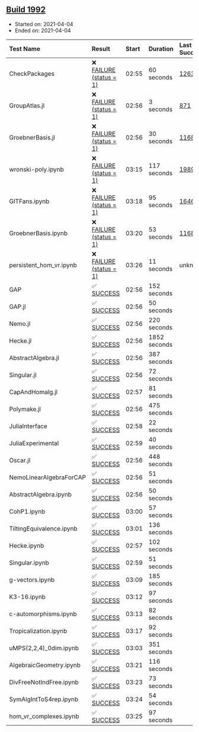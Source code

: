 ## [Build 1992](https://oscarci.mathematik.uni-kl.de/job/oscar-stable/1992/)

* Started on: 2021-04-04
* Ended on: 2021-04-04

| Test Name    | Result | Start | Duration | Last Success | First Failure |
|:-------------|:-------|:------|:---------|:-------------|:--------------|
| CheckPackages | ❌ [FAILURE (status = 1)](https://oscarci.mathematik.uni-kl.de/job/oscar-stable/1992/artifact/logs/build-1992/CheckPackages.log) | 02:55 | 60 seconds | [1263](https://oscarci.mathematik.uni-kl.de/job/oscar-stable/1263/) | [1264](https://oscarci.mathematik.uni-kl.de/job/oscar-stable/1264/) |
| GroupAtlas.jl | ❌ [FAILURE (status = 1)](https://oscarci.mathematik.uni-kl.de/job/oscar-stable/1992/artifact/logs/build-1992/GroupAtlas.jl.log) | 02:56 | 3 seconds | [871](https://oscarci.mathematik.uni-kl.de/job/oscar-stable/871/) | [872](https://oscarci.mathematik.uni-kl.de/job/oscar-stable/872/) |
| GroebnerBasis.jl | ❌ [FAILURE (status = 1)](https://oscarci.mathematik.uni-kl.de/job/oscar-stable/1992/artifact/logs/build-1992/GroebnerBasis.jl.log) | 02:56 | 30 seconds | [1168](https://oscarci.mathematik.uni-kl.de/job/oscar-stable/1168/) | [1169](https://oscarci.mathematik.uni-kl.de/job/oscar-stable/1169/) |
| wronski-poly.ipynb | ❌ [FAILURE (status = 1)](https://oscarci.mathematik.uni-kl.de/job/oscar-stable/1992/artifact/logs/build-1992/wronski-poly.ipynb.log) | 03:15 | 117 seconds | [1989](https://oscarci.mathematik.uni-kl.de/job/oscar-stable/1989/) | [1990](https://oscarci.mathematik.uni-kl.de/job/oscar-stable/1990/) |
| GITFans.ipynb | ❌ [FAILURE (status = 1)](https://oscarci.mathematik.uni-kl.de/job/oscar-stable/1992/artifact/logs/build-1992/GITFans.ipynb.log) | 03:18 | 95 seconds | [1646](https://oscarci.mathematik.uni-kl.de/job/oscar-stable/1646/) | [1647](https://oscarci.mathematik.uni-kl.de/job/oscar-stable/1647/) |
| GroebnerBasis.ipynb | ❌ [FAILURE (status = 1)](https://oscarci.mathematik.uni-kl.de/job/oscar-stable/1992/artifact/logs/build-1992/GroebnerBasis.ipynb.log) | 03:20 | 53 seconds | [1168](https://oscarci.mathematik.uni-kl.de/job/oscar-stable/1168/) | [1169](https://oscarci.mathematik.uni-kl.de/job/oscar-stable/1169/) |
| persistent_hom_vr.ipynb | ❌ [FAILURE (status = 1)](https://oscarci.mathematik.uni-kl.de/job/oscar-stable/1992/artifact/logs/build-1992/persistent_hom_vr.ipynb.log) | 03:26 | 11 seconds | unknown | unknown |
| GAP | ✅ [SUCCESS](https://oscarci.mathematik.uni-kl.de/job/oscar-stable/1992/artifact/logs/build-1992/GAP.log) | 02:56 | 152 seconds |  |  |
| GAP.jl | ✅ [SUCCESS](https://oscarci.mathematik.uni-kl.de/job/oscar-stable/1992/artifact/logs/build-1992/GAP.jl.log) | 02:56 | 50 seconds |  |  |
| Nemo.jl | ✅ [SUCCESS](https://oscarci.mathematik.uni-kl.de/job/oscar-stable/1992/artifact/logs/build-1992/Nemo.jl.log) | 02:56 | 220 seconds |  |  |
| Hecke.jl | ✅ [SUCCESS](https://oscarci.mathematik.uni-kl.de/job/oscar-stable/1992/artifact/logs/build-1992/Hecke.jl.log) | 02:56 | 1852 seconds |  |  |
| AbstractAlgebra.jl | ✅ [SUCCESS](https://oscarci.mathematik.uni-kl.de/job/oscar-stable/1992/artifact/logs/build-1992/AbstractAlgebra.jl.log) | 02:56 | 387 seconds |  |  |
| Singular.jl | ✅ [SUCCESS](https://oscarci.mathematik.uni-kl.de/job/oscar-stable/1992/artifact/logs/build-1992/Singular.jl.log) | 02:56 | 72 seconds |  |  |
| CapAndHomalg.jl | ✅ [SUCCESS](https://oscarci.mathematik.uni-kl.de/job/oscar-stable/1992/artifact/logs/build-1992/CapAndHomalg.jl.log) | 02:57 | 81 seconds |  |  |
| Polymake.jl | ✅ [SUCCESS](https://oscarci.mathematik.uni-kl.de/job/oscar-stable/1992/artifact/logs/build-1992/Polymake.jl.log) | 02:56 | 475 seconds |  |  |
| JuliaInterface | ✅ [SUCCESS](https://oscarci.mathematik.uni-kl.de/job/oscar-stable/1992/artifact/logs/build-1992/JuliaInterface.log) | 02:58 | 22 seconds |  |  |
| JuliaExperimental | ✅ [SUCCESS](https://oscarci.mathematik.uni-kl.de/job/oscar-stable/1992/artifact/logs/build-1992/JuliaExperimental.log) | 02:59 | 40 seconds |  |  |
| Oscar.jl | ✅ [SUCCESS](https://oscarci.mathematik.uni-kl.de/job/oscar-stable/1992/artifact/logs/build-1992/Oscar.jl.log) | 02:56 | 448 seconds |  |  |
| NemoLinearAlgebraForCAP | ✅ [SUCCESS](https://oscarci.mathematik.uni-kl.de/job/oscar-stable/1992/artifact/logs/build-1992/NemoLinearAlgebraForCAP.log) | 02:56 | 51 seconds |  |  |
| AbstractAlgebra.ipynb | ✅ [SUCCESS](https://oscarci.mathematik.uni-kl.de/job/oscar-stable/1992/artifact/logs/build-1992/AbstractAlgebra.ipynb.log) | 02:56 | 50 seconds |  |  |
| CohP1.ipynb | ✅ [SUCCESS](https://oscarci.mathematik.uni-kl.de/job/oscar-stable/1992/artifact/logs/build-1992/CohP1.ipynb.log) | 03:00 | 57 seconds |  |  |
| TiltingEquivalence.ipynb | ✅ [SUCCESS](https://oscarci.mathematik.uni-kl.de/job/oscar-stable/1992/artifact/logs/build-1992/TiltingEquivalence.ipynb.log) | 03:01 | 136 seconds |  |  |
| Hecke.ipynb | ✅ [SUCCESS](https://oscarci.mathematik.uni-kl.de/job/oscar-stable/1992/artifact/logs/build-1992/Hecke.ipynb.log) | 02:57 | 102 seconds |  |  |
| Singular.ipynb | ✅ [SUCCESS](https://oscarci.mathematik.uni-kl.de/job/oscar-stable/1992/artifact/logs/build-1992/Singular.ipynb.log) | 02:59 | 51 seconds |  |  |
| g-vectors.ipynb | ✅ [SUCCESS](https://oscarci.mathematik.uni-kl.de/job/oscar-stable/1992/artifact/logs/build-1992/g-vectors.ipynb.log) | 03:09 | 185 seconds |  |  |
| K3-16.ipynb | ✅ [SUCCESS](https://oscarci.mathematik.uni-kl.de/job/oscar-stable/1992/artifact/logs/build-1992/K3-16.ipynb.log) | 03:12 | 97 seconds |  |  |
| c-automorphisms.ipynb | ✅ [SUCCESS](https://oscarci.mathematik.uni-kl.de/job/oscar-stable/1992/artifact/logs/build-1992/c-automorphisms.ipynb.log) | 03:13 | 82 seconds |  |  |
| Tropicalization.ipynb | ✅ [SUCCESS](https://oscarci.mathematik.uni-kl.de/job/oscar-stable/1992/artifact/logs/build-1992/Tropicalization.ipynb.log) | 03:17 | 92 seconds |  |  |
| uMPS(2,2,4)_0dim.ipynb | ✅ [SUCCESS](https://oscarci.mathematik.uni-kl.de/job/oscar-stable/1992/artifact/logs/build-1992/uMPS-2-2-4-_0dim.ipynb.log) | 03:03 | 351 seconds |  |  |
| AlgebraicGeometry.ipynb | ✅ [SUCCESS](https://oscarci.mathematik.uni-kl.de/job/oscar-stable/1992/artifact/logs/build-1992/AlgebraicGeometry.ipynb.log) | 03:21 | 116 seconds |  |  |
| DivFreeNotIndFree.ipynb | ✅ [SUCCESS](https://oscarci.mathematik.uni-kl.de/job/oscar-stable/1992/artifact/logs/build-1992/DivFreeNotIndFree.ipynb.log) | 03:23 | 73 seconds |  |  |
| SymAlgIntToS4rep.ipynb | ✅ [SUCCESS](https://oscarci.mathematik.uni-kl.de/job/oscar-stable/1992/artifact/logs/build-1992/SymAlgIntToS4rep.ipynb.log) | 03:24 | 54 seconds |  |  |
| hom_vr_complexes.ipynb | ✅ [SUCCESS](https://oscarci.mathematik.uni-kl.de/job/oscar-stable/1992/artifact/logs/build-1992/hom_vr_complexes.ipynb.log) | 03:25 | 97 seconds |  |  |
